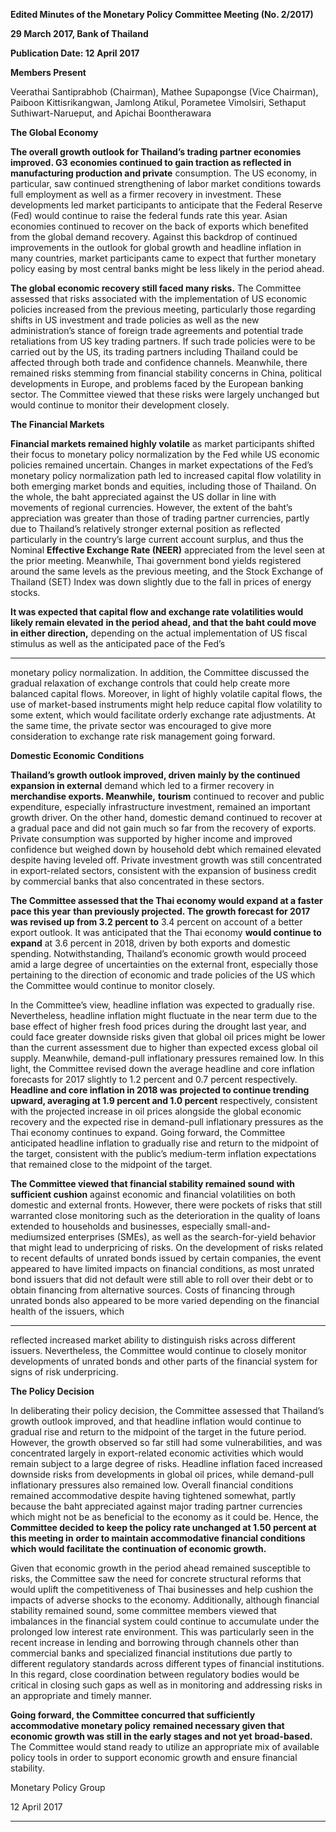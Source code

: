 **Edited Minutes of the Monetary Policy Committee Meeting (No. 2/2017)**

**29 March 2017, Bank of Thailand**

**Publication Date: 12 April 2017**

**Members Present**

Veerathai Santiprabhob (Chairman), Mathee Supapongse (Vice Chairman), Paiboon
Kittisrikangwan, Jamlong Atikul, Porametee Vimolsiri, Sethaput Suthiwart-Narueput, and
Apichai Boontherawara

**The Global Economy**

**The overall growth outlook for Thailand’s trading partner economies improved. G3**
**economies continued to gain traction as reflected in manufacturing production and private**
consumption. The US economy, in particular, saw continued strengthening of labor market
conditions towards full employment as well as a firmer recovery in investment. These
developments led market participants to anticipate that the Federal Reserve (Fed) would
continue to raise the federal funds rate this year. Asian economies continued to recover on
the back of exports which benefited from the global demand recovery. Against this backdrop
of continued improvements in the outlook for global growth and headline inflation in many
countries, market participants came to expect that further monetary policy easing by most
central banks might be less likely in the period ahead.

**The global economic recovery still faced many risks.** The Committee assessed that risks
associated with the implementation of US economic policies increased from the previous
meeting, particularly those regarding shifts in US investment and trade policies as well as the
new administration’s stance of foreign trade agreements and potential trade retaliations
from US key trading partners. If such trade policies were to be carried out by the US, its trading
partners including Thailand could be affected through both trade and confidence channels.
Meanwhile, there remained risks stemming from financial stability concerns in China, political
developments in Europe, and problems faced by the European banking sector. The
Committee viewed that these risks were largely unchanged but would continue to monitor
their development closely.

**The Financial Markets**

**Financial markets remained highly volatile** as market participants shifted their focus to
monetary policy normalization by the Fed while US economic policies remained uncertain.
Changes in market expectations of the Fed’s monetary policy normalization path led to
increased capital flow volatility in both emerging market bonds and equities, including those
of Thailand. On the whole, the baht appreciated against the US dollar in line with movements
of regional currencies. However, the extent of the baht’s appreciation was greater than those
of trading partner currencies, partly due to Thailand’s relatively stronger external position as
reflected particularly in the country’s large current account surplus, and thus the Nominal
**Effective Exchange Rate (NEER)** appreciated from the level seen at the prior meeting.
Meanwhile, Thai government bond yields registered around the same levels as the previous
meeting, and the Stock Exchange of Thailand (SET) Index was down slightly due to the fall in
prices of energy stocks.

**It was expected that capital flow and exchange rate volatilities would likely remain elevated**
**in the period ahead, and that the baht could move in either direction,** depending on the
actual implementation of US fiscal stimulus as well as the anticipated pace of the Fed’s


-----

monetary policy normalization. In addition, the Committee discussed the gradual relaxation
of exchange controls that could help create more balanced capital flows. Moreover, in light
of highly volatile capital flows, the use of market-based instruments might help reduce capital
flow volatility to some extent, which would facilitate orderly exchange rate adjustments. At
the same time, the private sector was encouraged to give more consideration to exchange
rate risk management going forward.

**Domestic Economic Conditions**

**Thailand’s growth outlook improved, driven mainly by the continued expansion in external**
demand which led to a firmer recovery in **merchandise exports. Meanwhile,** **tourism**
continued to recover and public expenditure, especially infrastructure investment, remained
an important growth driver. On the other hand, domestic demand continued to recover at a
gradual pace and did not gain much so far from the recovery of exports. Private consumption
was supported by higher income and improved confidence but weighed down by household
debt which remained elevated despite having leveled off. Private investment growth was still
concentrated in export-related sectors, consistent with the expansion of business credit by
commercial banks that also concentrated in these sectors.

**The Committee assessed that the Thai economy would expand at a faster pace this year**
**than previously projected. The growth forecast for 2017 was revised up from 3.2 percent to**
3.4 percent on account of a better export outlook. It was anticipated that the Thai economy
**would continue to expand** at 3.6 percent in 2018, driven by both exports and domestic
spending. Notwithstanding, Thailand’s economic growth would proceed amid a large degree
of uncertainties on the external front, especially those pertaining to the direction of economic
and trade policies of the US which the Committee would continue to monitor closely.

In the Committee’s view, headline inflation was expected to gradually rise. Nevertheless,
headline inflation might fluctuate in the near term due to the base effect of higher fresh food
prices during the drought last year, and could face greater downside risks given that global oil
prices might be lower than the current assessment due to higher than expected excess global
oil supply. Meanwhile, demand-pull inflationary pressures remained low. In this light, the
Committee revised down the average headline and core inflation forecasts for 2017 slightly
to 1.2 percent and 0.7 percent respectively. **Headline and core inflation in 2018 was**
**projected to continue trending upward, averaging at 1.9 percent and 1.0 percent**
respectively, consistent with the projected increase in oil prices alongside the global
economic recovery and the expected rise in demand-pull inflationary pressures as the Thai
economy continues to expand. Going forward, the Committee anticipated headline inflation
to gradually rise and return to the midpoint of the target, consistent with the public’s
medium-term inflation expectations that remained close to the midpoint of the target.

**The Committee viewed that financial stability remained sound with sufficient cushion**
against economic and financial volatilities on both domestic and external fronts. However,
there were pockets of risks that still warranted close monitoring such as the deterioration in
the quality of loans extended to households and businesses, especially small-and-mediumsized enterprises (SMEs), as well as the search-for-yield behavior that might lead to
underpricing of risks. On the development of risks related to recent defaults of unrated bonds
issued by certain companies, the event appeared to have limited impacts on financial
conditions, as most unrated bond issuers that did not default were still able to roll over their
debt or to obtain financing from alternative sources. Costs of financing through unrated
bonds also appeared to be more varied depending on the financial health of the issuers, which


-----

reflected increased market ability to distinguish risks across different issuers. Nevertheless,
the Committee would continue to closely monitor developments of unrated bonds and other
parts of the financial system for signs of risk underpricing.

**The Policy Decision**

In deliberating their policy decision, the Committee assessed that Thailand’s growth outlook
improved, and that headline inflation would continue to gradual rise and return to the
midpoint of the target in the future period. However, the growth observed so far still had
some vulnerabilities, and was concentrated largely in export-related economic activities
which would remain subject to a large degree of risks. Headline inflation faced increased
downside risks from developments in global oil prices, while demand-pull inflationary
pressures also remained low. Overall financial conditions remained accommodative despite
having tightened somewhat, partly because the baht appreciated against major trading
partner currencies which might not be as beneficial to the economy as it could be. Hence, the
**Committee decided to keep the policy rate unchanged at 1.50 percent at this meeting in**
**order to maintain accommodative financial conditions which would facilitate the**
**continuation of economic growth.**

Given that economic growth in the period ahead remained susceptible to risks, the
Committee saw the need for concrete structural reforms that would uplift the
competitiveness of Thai businesses and help cushion the impacts of adverse shocks to the
economy. Additionally, although financial stability remained sound, some committee
members viewed that imbalances in the financial system could continue to accumulate under
the prolonged low interest rate environment. This was particularly seen in the recent increase
in lending and borrowing through channels other than commercial banks and specialized
financial institutions due partly to different regulatory standards across different types of
financial institutions. In this regard, close coordination between regulatory bodies would be
critical in closing such gaps as well as in monitoring and addressing risks in an appropriate and
timely manner.

**Going forward, the Committee concurred that sufficiently accommodative monetary policy**
**remained necessary given that economic growth was still in the early stages and not yet**
**broad-based.** The Committee would stand ready to utilize an appropriate mix of available
policy tools in order to support economic growth and ensure financial stability.

Monetary Policy Group

12 April 2017


-----

